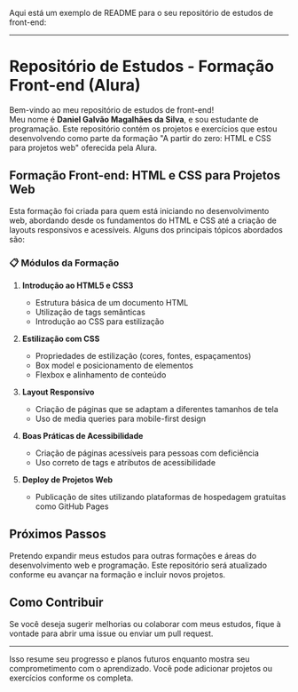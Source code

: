 Aqui está um exemplo de README para o seu repositório de estudos de front-end:

---

# Repositório de Estudos - Formação Front-end (Alura)

Bem-vindo ao meu repositório de estudos de front-end!  
Meu nome é **Daniel Galvão Magalhães da Silva**, e sou estudante de programação. Este repositório contém os projetos e exercícios que estou desenvolvendo como parte da formação "A partir do zero: HTML e CSS para projetos web" oferecida pela Alura.

## Formação Front-end: HTML e CSS para Projetos Web

Esta formação foi criada para quem está iniciando no desenvolvimento web, abordando desde os fundamentos do HTML e CSS até a criação de layouts responsivos e acessíveis. Alguns dos principais tópicos abordados são:

### 📋 Módulos da Formação

1. **Introdução ao HTML5 e CSS3**  
   - Estrutura básica de um documento HTML
   - Utilização de tags semânticas
   - Introdução ao CSS para estilização

2. **Estilização com CSS**  
   - Propriedades de estilização (cores, fontes, espaçamentos)
   - Box model e posicionamento de elementos
   - Flexbox e alinhamento de conteúdo

3. **Layout Responsivo**  
   - Criação de páginas que se adaptam a diferentes tamanhos de tela
   - Uso de media queries para mobile-first design

4. **Boas Práticas de Acessibilidade**  
   - Criação de páginas acessíveis para pessoas com deficiência
   - Uso correto de tags e atributos de acessibilidade

5. **Deploy de Projetos Web**  
   - Publicação de sites utilizando plataformas de hospedagem gratuitas como GitHub Pages

## Próximos Passos

Pretendo expandir meus estudos para outras formações e áreas do desenvolvimento web e programação. Este repositório será atualizado conforme eu avançar na formação e incluir novos projetos.

## Como Contribuir

Se você deseja sugerir melhorias ou colaborar com meus estudos, fique à vontade para abrir uma issue ou enviar um pull request.

---

Isso resume seu progresso e planos futuros enquanto mostra seu comprometimento com o aprendizado. Você pode adicionar projetos ou exercícios conforme os completa.
